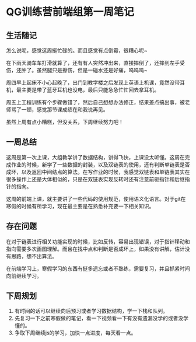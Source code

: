 # QG训练营前端组第一周笔记

## 生活随记

怎么说呢，感觉这周挺忙碌的。而且感觉有点倒霉，很糟心呢~

在下雨天骑车车打滑就算了，还有有人突然冲出来，直接摔倒了，还摔到左手受伤，还肿了。虽然腿只是擦伤，但是一碰水还是好痛，呜呜呜~

周四早上起床不小心起晚了，出门到教学楼之后发现上英语上机课，竟然没带耳机，最主要是带了蓝牙耳机也没电，最后只能急急忙忙回去拿耳机。

周五上工程训练有个步骤做错了，然后自己想想办法修正，结果差点搞出事，被老师骂了一顿，感觉那节课成绩在和我说再见。

虽然上周有点小糟糕，但没关系，下周继续努力吧！

## 一周总结

这周是第一次上课，大组教学讲了数据结构，讲得飞快，上课没太听懂。这周在完成作业的时候，新学了一些数据的封装，以及双链表的使用，还有判断单链表是否成环，以及返回中间结点的算法。在写作业的时候，我感觉双链表和单链表其实在很多操作上还是大体相似的，只是在双链表实现反转时还有注意前驱指针和后继指针的指向。

这周的前端上课，就主要讲了一些代码的使用规范，使用语义化语言。对于git在寒假的时候有所学习，现在最主要是在熟悉补充要一下相关知识。

## 存在问题

在对于链表进行相关功能实现的时候，比如反转，容易出现错误，对于指针移动和指向需要多次画图理解。而且在找中点和判断是否成环上，如果没有讲解，估计没有思路，想不出算法。

在前端学习上，寒假学习的东西有挺多遗忘或者不熟练，需要复习，并且抓紧时间向前继续学习。

## 下周规划

1. 有时间的话可以继续向后预习或者学习数据结构，学一下栈和队列。
2. 先复习一下之前寒假做的笔记，看一下视频看一下有没有遗漏没学的或者没学懂的。
3. 争取下周继续js的学习，加快一点进度，每天看一点。